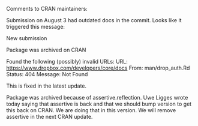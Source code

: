 Comments to CRAN maintainers:

Submission on August 3 had outdated docs in the commit. Looks like it triggered this message:

New submission

  Package was archived on CRAN

  Found the following (possibly) invalid URLs:
    URL: https://www.dropbox.com/developers/core/docs
      From: man/drop_auth.Rd
      Status: 404
      Message: Not Found

This is fixed in the latest update.

Package was archived because of assertive.reflection. Uwe Ligges wrote today saying that assertive is back and that we should bump version to get this back on CRAN. We are doing that in this version. We will remove assertive in the next CRAN update.

